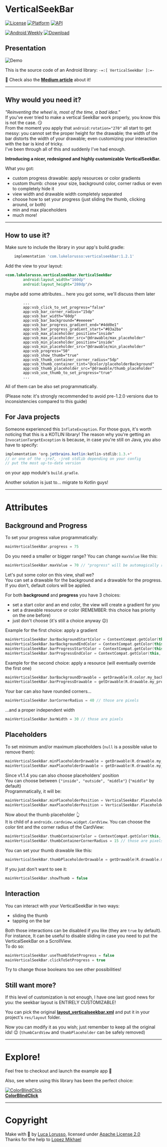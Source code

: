 VerticalSeekBar
===============

[![License](https://img.shields.io/badge/License-Apache%202.0-blue.svg)](https://opensource.org/licenses/Apache-2.0)
[![Platform](https://img.shields.io/badge/platform-android-green.svg)](http://developer.android.com/index.html)
[![API](https://img.shields.io/badge/API-16%2B-brightgreen.svg?style=flat)](https://android-arsenal.com/api?level=16)

[![Android Weekly](https://img.shields.io/badge/Android%20Weekly-%23377-orange.svg)](https://androidweekly.net/issues/issue-377)
[![Download](https://api.bintray.com/packages/lukelorusso/maven/com.lukelorusso:verticalseekbar/images/download.svg?version=1.2.1) ](https://bintray.com/lukelorusso/maven/com.lukelorusso:verticalseekbar/1.2.1/link)

## Presentation ##

![Demo](press/demo.gif)

This is the source code of an Android library: `-=:[ VerticalSeekBar ]:=-`

📃 Check also the [**Medium article**](https://blog.usejournal.com/android-a-custom-vertical-seekbar-how-to-reinvent-the-wheel-c07f28960f8f?source=friends_link&sk=eb8917b7f046a2152066ce8b58c81c7b) about it!

- - -

## Why would you need it? ##

*"Reinventing the wheel is, most of the time, a bad idea."*  
If you've ever tried to make a vertical SeekBar work properly, you know this is not the case. 😏  
From the moment you apply that `android:rotation="270"` all start to get messy: you cannot set the proper height for the drawable; the width of the bar distorts the width of your drawable; even customizing your interaction with the bar is kind of tricky.  
I've been through all of this and suddenly I've had enough.

**Introducing a nicer, redesigned and highly customizable VerticalSeekBar.**

What you got:
- custom progress drawable: apply resources or color gradients
- custom thumb: chose your size, background color, corner radius or even to completely hide it
- view width and drawable width completely separated
- choose how to set your progress (just sliding the thumb, clicking around, or both)
- min and max placeholders
- much more!

- - -

## How to use it? ##

Make sure to include the library in your app's build.gradle:

```groovy
    implementation 'com.lukelorusso:verticalseekbar:1.2.1'
```  

Add the view to your layout:
```xml
<com.lukelorusso.verticalseekbar.VerticalSeekBar
        android:layout_width="160dp"
        android:layout_height="280dp"/>
```  

maybe add some attributes... here you got some, we'll discuss them later
```
        ...
        app:vsb_click_to_set_progress="false"
        app:vsb_bar_corner_radius="15dp"
        app:vsb_bar_width="60dp"
        app:vsb_bar_background="#eeeeee"
        app:vsb_bar_progress_gradient_end="#4dd0e1"
        app:vsb_bar_progress_gradient_start="#03a2ba"
        app:vsb_max_placeholder_position="inside"
        app:vsb_max_placeholder_src="@drawable/max_placeholder"
        app:vsb_min_placeholder_position="inside"
        app:vsb_min_placeholder_src="@drawable/min_placeholder"
        app:vsb_progress="50"
        app:vsb_show_thumb="true"
        app:vsb_thumb_container_corner_radius="5dp"
        app:vsb_thumb_container_tint="@color/placeholderBackground"
        app:vsb_thumb_placeholder_src="@drawable/thumb_placeholder"
        app:vsb_use_thumb_to_set_progress="true"
        ...
```  

All of them can be also set programmatically.

(Please note: it's strongly recommended to avoid pre-1.2.0 versions due to inconsistencies compared to this guide)

## For Java projects ##

Someone experienced this `InflateException`. For those guys, it's worth noticing that this is a KOTLIN library! The reason why you're getting an `InvocationTargetException` is because, in case you're still on Java, you also have to specify:

```java
implementation 'org.jetbrains.kotlin:kotlin-stdlib:1.3.+'
// or one of the -jre7, -jre8 stdlib depending on your config
// put the most up-to-date version
```

on your app module's `build.gradle`.

Another solution is just to... migrate to Kotlin guys!

- - -

# Attributes #

## Background and Progress ##

To set your progress value programmatically:
```kotlin
mainVerticalSeekBar.progress = 75
```

Do you need a smaller or bigger range? You can change `maxValue` like this:
```kotlin
mainVerticalSeekBar.maxValue = 70 // "progress" will be automagically reduced!
```

Let's put some color on this view, shall we?    
You can set a drawable for the background and a drawable for the progress. If you don't, default colors will be applied.

For both **background** and **progress** you have 3 choices:
- set a start color and an end color, the view will create a gradient for you
- set a drawable resource or color (REMEMBER: this choice has priority on the one before)
- just don't choose (it's still a choice anyway 😉)

Example for the first choice: apply a gradient
```kotlin
mainVerticalSeekBar.barBackgroundStartColor = ContextCompat.getColor(this, R.color.my_background_start_color)
mainVerticalSeekBar.barBackgroundEndColor = ContextCompat.getColor(this, R.color.my_background_end_color)
mainVerticalSeekBar.barProgressStartColor = ContextCompat.getColor(this, R.color.my_progress_start_color)
mainVerticalSeekBar.barProgressEndColor = ContextCompat.getColor(this, R.color.my_progress_end_color)
```

Example for the second choice: apply a resource (will eventually override the first one)
```kotlin
mainVerticalSeekBar.barBackgroundDrawable = getDrawable(R.color.my_background_color)
mainVerticalSeekBar.barProgressDrawable = getDrawable(R.drawable.my_progress)
```

Your bar can also have rounded corners...
```kotlin
mainVerticalSeekBar.barCornerRadius = 40 // those are pixels
```

...and a proper independent width
```kotlin
mainVerticalSeekBar.barWidth = 30 // those are pixels
```

## Placeholders ##

To set minimum and/or maximum placeholders (`null` is a possible value to remove them):
```kotlin
mainVerticalSeekBar.minPlaceholderDrawable = getDrawable(R.drawable.my_min_placeholder)
mainVerticalSeekBar.maxPlaceholderDrawable = getDrawable(R.drawable.my_max_placeholder)
```

Since v1.1.4 you can also choose placeholders' position  
You can choose between `{"inside", "outside", "middle"}` (`"middle"` by default)  
Programmatically, it will be:
```kotlin
mainVerticalSeekBar.minPlaceholderPosition = VerticalSeekBar.Placeholder.INSIDE
mainVerticalSeekBar.maxPlaceholderPosition = VerticalSeekBar.Placeholder.OUTSIDE
```

Now about the thumb placeholder 👆  
It is child of a `androidx.cardview.widget.CardView`. You can choose the color tint and the corner radius of the CardView:
```kotlin
mainVerticalSeekBar.thumbContainerColor = ContextCompat.getColor(this, R.color.my_thumb_background_color)
mainVerticalSeekBar.thumbContainerCornerRadius = 15 // those are pixels
```

You can set your thumb drawable like this:
```kotlin
mainVerticalSeekBar.thumbPlaceholderDrawable = getDrawable(R.drawable.my_thumb_placeholder)
```

If you just don't want to see it:
```kotlin
mainVerticalSeekBar.showThumb = false
```

## Interaction ##

You can interact with your VerticalSeekBar in two ways:
- sliding the thumb
- tapping on the bar

Both those interactions can be disabled if you like (they are `true` by default).  
For instance, It can be useful to disable sliding in case you need to put the VerticalSeekBar on a ScrollView.  
To do so:
```kotlin
mainVerticalSeekBar.useThumbToSetProgress = false
mainVerticalSeekBar.clickToSetProgress = true
```

Try to change those booleans too see other possibilities!

## Still want more? ##

If this level of customization is not enough, I have one last good news for you: the seekbar layout is ENTIRELY CUSTOMIZABLE!

You can pick the original [**layout_verticalseekbar.xml**](/verticalseekbar/src/main/res/layout/layout_verticalseekbar.xml) and put it in your project's `res/layout` folder.

Now you can modify it as you wish; just remember to keep all the original ids! 😉 (`thumbCardView` and `thumbPlaceholder` can be safely removed)

- - -

# Explore! #

Feel free to checkout and launch the example app 🎡

Also, see where using this library has been the perfect choice:

[![ColorBlindClick](press/colorblindclick_launcher.png)](https://play.google.com/store/apps/details?id=com.lukelorusso.colorblindclick)  
[**ColorBlindClick**](https://play.google.com/store/apps/details?id=com.lukelorusso.colorblindclick)

- - -

# Copyright #

Make with 💚 by [Luca Lorusso](http://lukelorusso.com), licensed under [Apache License 2.0](http://www.apache.org/licenses/LICENSE-2.0)  
Thanks for the help to [Lopez Mikhael](http://mikhaellopez.com/)
